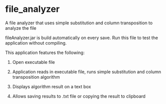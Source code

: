 # file_analyzer
A file analyzer that uses simple substitution and column transposition to analyze the file

fileAnalyzer.jar is build automatically on every save. Run this file to test the application without compiling.

This application features the following:

1) Open executable file

2) Application reads in executable file, runs simple substitution and column transposition algorithm

3) Displays algorithm result on a text box

4) Allows saving results to .txt file or copying the result to clipboard
